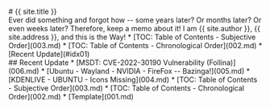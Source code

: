 ---
---

<br id="idx00">
# {{ site.title }}

<br id="idx01">
Ever did something and forgot how -- some years later?
Or months later? Or even weeks later? 
Therefore, keep a memo about it!
I am {{ site.author }}, {{ site.address }}, and this is the Way!
* [TOC: Table of Contents - Subjective Order](003.md)
* [TOC: Table of Contents - Chronological Order](002.md)
* [Recent Update](#idx01)

<br id="idx02">
## Recent Update
* [MSDT: CVE-2022-30190 Vulnerability (Follina)](006.md)
* [Ubuntu - Wayland - NVIDIA - FireFox -- Bazinga!](005.md)
* [KDENLIVE - UBUNTU - Icons Missing](004.md)
* [TOC: Table of Contents - Subjective Order](003.md)
* [TOC: Table of Contents - Chronological Order](002.md)
* [Template](001.md)

